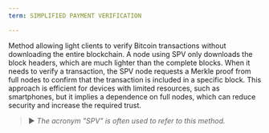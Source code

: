 ```yaml
---
term: SIMPLIFIED PAYMENT VERIFICATION

---
```

Method allowing light clients to verify Bitcoin transactions without downloading the entire blockchain. A node using SPV only downloads the block headers, which are much lighter than the complete blocks. When it needs to verify a transaction, the SPV node requests a Merkle proof from full nodes to confirm that the transaction is included in a specific block. This approach is efficient for devices with limited resources, such as smartphones, but it implies a dependence on full nodes, which can reduce security and increase the required trust.

> ► *The acronym "SPV" is often used to refer to this method.*
